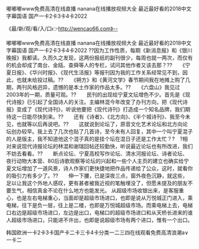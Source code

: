 嘟嘟嘟www免费高清在线直播
nanana在线播放视频大全
最近最好看的2018中文字幕国语
国产一卡2卡3卡4卡2022


《最/新/观/看/入/口👉http://wencao66.com》--

嘟嘟嘟www免费高清在线直播
nanana在线播放视频大全
最近最好看的2018中文字幕国语
国产一卡2卡3卡4卡2022
??因为工作性质，每期《新消息报》和《银川晚报》我都读。久而久之发现，这两份报纸的副刊很少，每周也就一两次，而仅有的机会却成了南台、金瓯、查舜等人的专栏，试问其他作者又该去那？??　　《宁夏日报》、《华兴时报》、《现代生活报》等报刊因为我的工作关系经常见不到，因此，也就未给投过稿。??　　《朔方》和《黄河文学》春节期间我在地摊上购了几期，两刊风格迥异，遗憾的是本土作家的作品太多。??　　《六盘山》我见过2003年的一期，质量可观。??　　民刊的出现给宁夏文坛增色不少。首先是《现代诗报》已引起了全国诗人的关注。主编林混今年改变了办刊方向，把《现代诗报》变成了《现代诗刊》，听说他要把《现代诗刊》打造成一个知名品牌，我们期待这一日能尽快到来。??　　还有《诗者》、《北方向》、《半个城诗刊》、我至今未见，也就等以后再说吧。??　　这就说到论坛了，原音文化艺术论坛和北方向论坛创办较早。我上去了几次也贴了几首诗，至今未有人回复，其中一个叫宁夏混子的人是版主，我不知道他这个混子真的是挂个坛在混日子还是工作太忙？?　?相对来说现代诗报论坛的林混和谢瑞回帖还较勤快，听说最近论坛也有所改进，我们不妨去看看。??　　断点论坛、宁夏高校写作论坛、清水河报论坛、诗者论坛、夜行动物大本营、80后诗歌观察等论坛的兴起和一些个人主页的建立也确实给宁夏文坛增加了一道风景，诗人作家们更快捷地把作品传递给了公众，这时，就看你的吸引力有多少了。??　　伸一下腰，已是深夜三点，窗外夜色沉静，就这些，足以让我这个外地人感叹，更有甚者被我近视的笔触埋没了，但愿未提及的朋友不要生气，相信真金不论在什么地方也能发光。
从超级市场收银出来，是客服重心，也是左右电梯重心，当面却是超级市场进口，也即是说从万悦城正门进入，乘电梯，往下是负一层，往上是二楼，也即是万悦城超级市场。而乘电梯上去，电梯口右边是超级市场进口，左边是出口，电梯口的超级市场进口和从天桥长进来的谁人超级市场进口，只能进不许出，也即是说超级市场有两个进口，惟有一个出口。





韩国欧洲一卡2卡3卡国产卡二卡三卡4卡分类一二三四在线观看免费高清浪潮a∨一卡二
